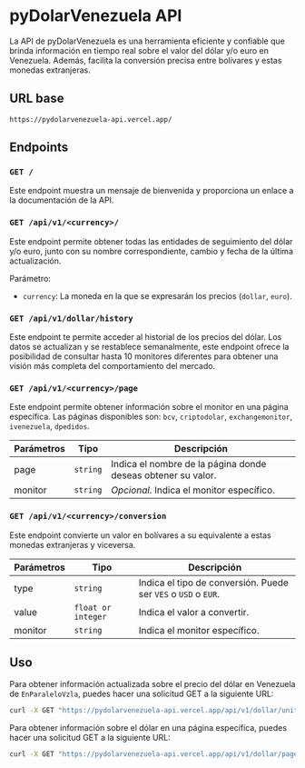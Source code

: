 # pyDolarVenezuela API

La API de pyDolarVenezuela es una herramienta eficiente y confiable que brinda información en tiempo real sobre el valor del dólar y/o euro en Venezuela. Además, facilita la conversión precisa entre bolívares y estas monedas extranjeras.

## URL base

```
https://pydolarvenezuela-api.vercel.app/
``` 

## Endpoints

### `GET /`

Este endpoint muestra un mensaje de bienvenida y proporciona un enlace a la documentación de la API.

### `GET /api/v1/<currency>/`

Este endpoint permite obtener todas las entidades de seguimiento del dólar y/o euro, junto con su nombre correspondiente, cambio y fecha de la última actualización.

Parámetro:
- `currency`: La moneda en la que se expresarán los precios (`dollar`, `euro`).

### `GET /api/v1/dollar/history`

Este endpoint te permite acceder al historial de los precios del dólar. Los datos se actualizan y se restablece semanalmente, este endpoint ofrece la posibilidad de consultar hasta 10 monitores diferentes para obtener una visión más completa del comportamiento del mercado.

### `GET /api/v1/<currency>/page`

Este endpoint permite obtener información sobre el monitor en una página específica. Las páginas disponibles son: `bcv`, `criptodolar`, `exchangemonitor`, `ivenezuela`, `dpedidos`.

| Parámetros | Tipo | Descripción |
|------------|------|-------------|
| page       | `string` | Indica el nombre de la página donde deseas obtener su valor. |
| monitor    | `string` | _Opcional._ Indica el monitor específico. |

### `GET /api/v1/<currency>/conversion`

Este endpoint convierte un valor en bolívares a su equivalente a estas monedas extranjeras y viceversa.

| Parámetros | Tipo | Descripción |
|------------|------|-------------|
| type       | `string` | Indica el tipo de conversión. Puede ser `VES` o `USD` o `EUR`. |
| value      | `float or integer` | Indica el valor a convertir. |
| monitor    | `string` | Indica el monitor específico. |

## Uso
Para obtener información actualizada sobre el precio del dólar en Venezuela de `EnParaleloVzla`, puedes hacer una solicitud GET a la siguiente URL:
```sh
curl -X GET "https://pydolarvenezuela-api.vercel.app/api/v1/dollar/unit/enparalelovzla"
```

Para obtener información sobre el dólar en una página específica, puedes hacer una solicitud GET a la siguiente URL:
```sh
curl -X GET "https://pydolarvenezuela-api.vercel.app/api/v1/dollar/page?page=bcv"
```
